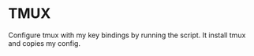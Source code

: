 # TMUX

Configure tmux with my key bindings by running the script. It install tmux and copies my config.

